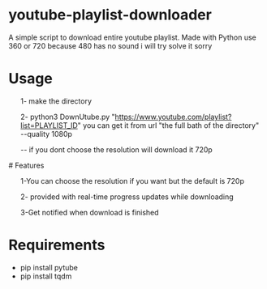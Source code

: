 
# youtube-playlist-downloader
A simple script to download entire youtube playlist.
Made with Python
use 360 or 720 because 480 has no sound i will try solve it sorry
# Usage
<ul>
1- make the directory 


2- python3 DownUtube.py "https://www.youtube.com/playlist?list=PLAYLIST_ID" you can get it from url  "the full bath of the directory" --quality 1080p

-- if you dont choose the resolution will download it 720p
</ul>
# Features
<ul>
    1-You can choose the resolution if you want but the default is 720p
</ul>
<ul>
    2- provided with real-time progress updates while downloading 
</ul>
<ul>
    3-Get notified when download is finished
</ul>

# Requirements
<ul>
    <li>pip install pytube</li>
    <li>pip install tqdm</li>
</ul>


